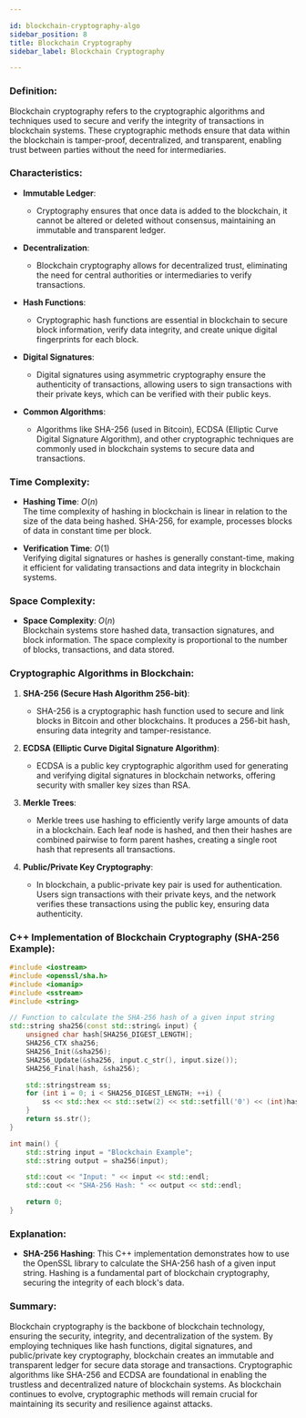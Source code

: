 ```yaml
---

id: blockchain-cryptography-algo  
sidebar_position: 8
title: Blockchain Cryptography  
sidebar_label: Blockchain Cryptography  

---
```


### Definition:

Blockchain cryptography refers to the cryptographic algorithms and techniques used to secure and verify the integrity of transactions in blockchain systems. These cryptographic methods ensure that data within the blockchain is tamper-proof, decentralized, and transparent, enabling trust between parties without the need for intermediaries.

### Characteristics:

- **Immutable Ledger**:
  - Cryptography ensures that once data is added to the blockchain, it cannot be altered or deleted without consensus, maintaining an immutable and transparent ledger.

- **Decentralization**:
  - Blockchain cryptography allows for decentralized trust, eliminating the need for central authorities or intermediaries to verify transactions.

- **Hash Functions**:
  - Cryptographic hash functions are essential in blockchain to secure block information, verify data integrity, and create unique digital fingerprints for each block.

- **Digital Signatures**:
  - Digital signatures using asymmetric cryptography ensure the authenticity of transactions, allowing users to sign transactions with their private keys, which can be verified with their public keys.

- **Common Algorithms**:
  - Algorithms like SHA-256 (used in Bitcoin), ECDSA (Elliptic Curve Digital Signature Algorithm), and other cryptographic techniques are commonly used in blockchain systems to secure data and transactions.

### Time Complexity:

- **Hashing Time**: $O(n)$  
  The time complexity of hashing in blockchain is linear in relation to the size of the data being hashed. SHA-256, for example, processes blocks of data in constant time per block.

- **Verification Time**: $O(1)$  
  Verifying digital signatures or hashes is generally constant-time, making it efficient for validating transactions and data integrity in blockchain systems.

### Space Complexity:

- **Space Complexity**: $O(n)$  
  Blockchain systems store hashed data, transaction signatures, and block information. The space complexity is proportional to the number of blocks, transactions, and data stored.

### Cryptographic Algorithms in Blockchain:

1. **SHA-256 (Secure Hash Algorithm 256-bit)**:
   - SHA-256 is a cryptographic hash function used to secure and link blocks in Bitcoin and other blockchains. It produces a 256-bit hash, ensuring data integrity and tamper-resistance.

2. **ECDSA (Elliptic Curve Digital Signature Algorithm)**:
   - ECDSA is a public key cryptographic algorithm used for generating and verifying digital signatures in blockchain networks, offering security with smaller key sizes than RSA.

3. **Merkle Trees**:
   - Merkle trees use hashing to efficiently verify large amounts of data in a blockchain. Each leaf node is hashed, and then their hashes are combined pairwise to form parent hashes, creating a single root hash that represents all transactions.

4. **Public/Private Key Cryptography**:
   - In blockchain, a public-private key pair is used for authentication. Users sign transactions with their private keys, and the network verifies these transactions using the public key, ensuring data authenticity.

### C++ Implementation of Blockchain Cryptography (SHA-256 Example):

```cpp
#include <iostream>
#include <openssl/sha.h>
#include <iomanip>
#include <sstream>
#include <string>

// Function to calculate the SHA-256 hash of a given input string
std::string sha256(const std::string& input) {
    unsigned char hash[SHA256_DIGEST_LENGTH];
    SHA256_CTX sha256;
    SHA256_Init(&sha256);
    SHA256_Update(&sha256, input.c_str(), input.size());
    SHA256_Final(hash, &sha256);

    std::stringstream ss;
    for (int i = 0; i < SHA256_DIGEST_LENGTH; ++i) {
        ss << std::hex << std::setw(2) << std::setfill('0') << (int)hash[i];
    }
    return ss.str();
}

int main() {
    std::string input = "Blockchain Example";
    std::string output = sha256(input);

    std::cout << "Input: " << input << std::endl;
    std::cout << "SHA-256 Hash: " << output << std::endl;

    return 0;
}
```

### Explanation:

- **SHA-256 Hashing**: This C++ implementation demonstrates how to use the OpenSSL library to calculate the SHA-256 hash of a given input string. Hashing is a fundamental part of blockchain cryptography, securing the integrity of each block's data.

### Summary:

Blockchain cryptography is the backbone of blockchain technology, ensuring the security, integrity, and decentralization of the system. By employing techniques like hash functions, digital signatures, and public/private key cryptography, blockchain creates an immutable and transparent ledger for secure data storage and transactions. Cryptographic algorithms like SHA-256 and ECDSA are foundational in enabling the trustless and decentralized nature of blockchain systems. As blockchain continues to evolve, cryptographic methods will remain crucial for maintaining its security and resilience against attacks.